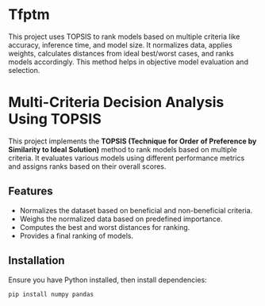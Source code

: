 # Tfptm
This project uses TOPSIS to rank models based on multiple criteria like accuracy, inference time, and model size. It normalizes data, applies weights, calculates distances from ideal best/worst cases, and ranks models accordingly. This method helps in objective model evaluation and selection.


# Multi-Criteria Decision Analysis Using TOPSIS

This project implements the **TOPSIS (Technique for Order of Preference by Similarity to Ideal Solution)** method to rank models based on multiple criteria. It evaluates various models using different performance metrics and assigns ranks based on their overall scores.

## Features
- Normalizes the dataset based on beneficial and non-beneficial criteria.
- Weighs the normalized data based on predefined importance.
- Computes the best and worst distances for ranking.
- Provides a final ranking of models.

## Installation
Ensure you have Python installed, then install dependencies:
```bash
pip install numpy pandas
